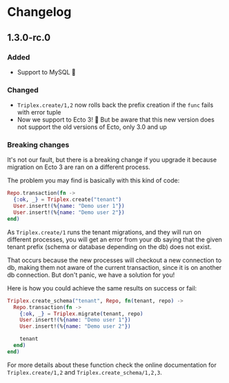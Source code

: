 # Changelog

## 1.3.0-rc.0

### Added

- Support to MySQL :dolphin:

### Changed

- `Triplex.create/1,2` now rolls back the prefix creation if the `func` fails with error tuple
- Now we support to Ecto 3! :tada: But be aware that this new version does not support
the old versions of Ecto, only 3.0 and up

### Breaking changes

It's not our fault, but there is a breaking change if you upgrade it because migration on
Ecto 3 are ran on a different process.

The problem you may find is basically with this kind of code:

```elixir
Repo.transaction(fn ->
  {:ok, _} = Triplex.create("tenant")
  User.insert!(%{name: "Demo user 1"})
  User.insert!(%{name: "Demo user 2"})
end)
```

As `Triplex.create/1` runs the tenant migrations, and they will run on different processes,
you will get an error from your db saying that the given tenant prefix (schema or database
depending on the db) does not exist.

That occurs because the new processes will checkout a new connection to db, making them
not aware of the current transaction, since it is on another db connection. But don't panic,
we have a solution for you!

Here is how you could achieve the same results on success or fail:

```elixir
Triplex.create_schema("tenant", Repo, fn(tenant, repo) ->
  Repo.transaction(fn ->
    {:ok, _} = Triplex.migrate(tenant, repo)
    User.insert!(%{name: "Demo user 1"})
    User.insert!(%{name: "Demo user 2"})

    tenant
  end)
end)
```

For more details about these function check the online documentation for `Triplex.create/1,2`
and `Triplex.create_schema/1,2,3`.
